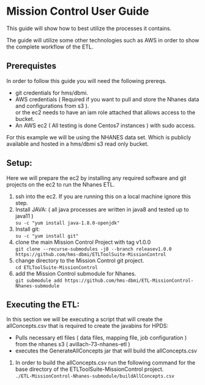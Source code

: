 # Mission Control User Guide

This guide will show how to best utilize the processes it contains.

The guide will utilize some other technologies such as AWS in order to show 
the complete workflow of the ETL.  

## Prerequistes
In order to follow this guide you will need the following prereqs.

* git credentials for hms/dbmi.
* AWS credentials ( Required if you want to pull and store the Nhanes data and configurations from s3 ).  
  or the ec2 needs to have an iam role attached that allows access to the bucket.
* An AWS ec2 ( All testing is done Centos7 instances ) with sudo access.

For this example we will be using the NHANES data set.  Which is publicly available and hosted in a hms/dbmi s3 read only bucket.

## Setup:
Here we will prepare the ec2 by installing any required software and git projects on the ec2 to run the Nhanes ETL.

1.  ssh into the ec2.  If you are running this on a local machine ignore this step.
2.  Install JAVA:  ( all java processes are written in java8 and tested up to java11 )  
`su -c "yum install java-1.8.0-openjdk"`
3.  Install git:  
`su -c "yum install git"`
4.  clone the main Mission Control Project with tag v1.0.0  
`git clone --recurse-submodules -j8 --branch releasev1.0.0 https://github.com/hms-dbmi/ETLToolSuite-MissionControl`
5.  change directory to the Mission Control git project.  
`cd ETLToolSuite-MissionControl`
6.  add the Mission Control submodule for Nhanes.  
`git submodule add https://github.com/hms-dbmi/ETL-MissionControl-Nhanes-submodule`

## Executing the ETL:
In this section we will be executing a script that will create the allConcepts.csv that is required to create the javabins for HPDS:
*  Pulls necessary etl files ( data files, mapping file, job configuration ) from the nhanes s3 ( avillach-73-nhanes-etl )
*  executes the GenerateAllConcepts jar that will build the allConcepts.csv

1. In order to build the allConcepts.csv run the following command for the base directory of the ETLToolSuite-MissionControl project.  
`./ETL-MissionControl-Nhanes-submodule/buildAllConcepts.csv`

